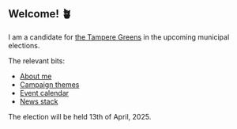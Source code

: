 ## Welcome! &#129716;

I am a candidate for [the Tampere Greens](https://www.tampereenvihreat.fi/kuntavaalit24/?kieli=fi&vaali=kuntavaalit-2025&kunta=k837) in the upcoming municipal elections.

The relevant bits:
- [About me](/page/about/)
- [Campaign themes](/page/politik/)
- [Event calendar](/page/res/event-calendar/)
- [News stack](/posts/news-stack/001/)


The election will be held 13th of April, 2025.